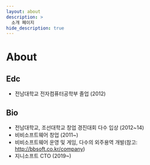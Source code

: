 ```yaml
---
layout: about
description: >
  소개 페이지
hide_description: true
---
```


# About

<!--author-->

## Edc

- 전남대학교 전자컴퓨터공학부 졸업 (2012)

## Bio

- 전남대학교, 조선대학교 창업 경진대회 다수 입상 (2012~14)
- 비비소프트웨어 창업 (2011~)
- 비비소프트웨어 운영 및 게임, 다수의 외주용역 개발(참고: <http://bbsoft.co.kr/company>)
- 지니소프트 CTO (2019~)
